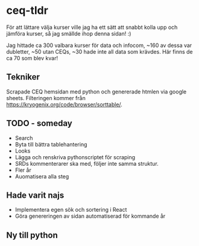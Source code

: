 # ceq-tldr
För att lättare välja kurser ville jag ha ett sätt att snabbt kolla upp och jämföra kurser, så jag smällde ihop denna sidan! :)

Jag hittade ca 300 valbara kurser för data och infocom, ~160 av dessa var dubletter, ~50 utan CEQs, ~30 hade inte all data som krävdes. Här finns de ca 70 som blev kvar!


## Tekniker
Scrapade CEQ hemsidan med python och genererade htmlen via google sheets. Filteringen kommer från https://kryogenix.org/code/browser/sorttable/. 

## TODO - someday
* Search
* Byta till bättra tablehantering
* Looks
* Lägga och renskriva pythonscriptet för scraping
* SRDs kommenterarer ska med, följer inte samma struktur.
* Fler år
* Auomatisera alla steg


## Hade varit najs
* Implementera egen sök och sortering i React
* Göra genereringen av sidan automatiserad för kommande år


## Ny till python
